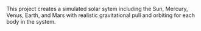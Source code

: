 This project creates a simulated solar sytem including the Sun, Mercury, Venus, Earth, and Mars with realistic gravitational pull and orbiting for each body in the system.
